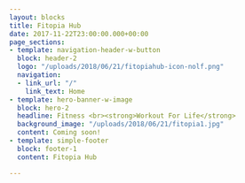 ```yaml
---
layout: blocks
title: Fitopia Hub
date: 2017-11-22T23:00:00.000+00:00
page_sections:
- template: navigation-header-w-button
  block: header-2
  logo: "/uploads/2018/06/21/fitopiahub-icon-nolf.png"
  navigation:
  - link_url: "/"
    link_text: Home
- template: hero-banner-w-image
  block: hero-2
  headline: Fitness <br><strong>Workout For Life</strong>
  background_image: "/uploads/2018/06/21/fitopia1.jpg"
  content: Coming soon!
- template: simple-footer
  block: footer-1
  content: Fitopia Hub

---
```

